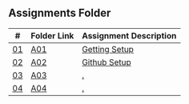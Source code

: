 ## Assignments Folder

|      #      | Folder Link  | Assignment Description |
| :---------: | ------------ | ---------------------- |
| [01]((https://github.com/rugbyprof/5443-Spatial-DB/tree/main/Assignments/A01)) | [A01](https://github.com/rugbyprof/5443-Spatial-DB/tree/main/Assignments/A01) | [Getting Setup](https://github.com/rugbyprof/5443-Spatial-DB/tree/main/Assignments/A01)             |
| [02](https://github.com/rugbyprof/5443-Spatial-DB/tree/main/Assignments/A02) | [A02](https://github.com/rugbyprof/5443-Spatial-DB/tree/main/Assignments/A02) | [Github Setup](https://github.com/rugbyprof/5443-Spatial-DB/tree/main/Assignments/A02)             |
| [03](./A03) | [A03](./A03) | [.](./A03)             |
| [04](./A04) | [A04](./A04) | [.](./A04)             |